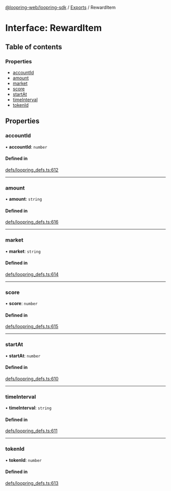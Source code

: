 [@loopring-web/loopring-sdk](../README.md) / [Exports](../modules.md) / RewardItem

# Interface: RewardItem

## Table of contents

### Properties

- [accountId](RewardItem.md#accountid)
- [amount](RewardItem.md#amount)
- [market](RewardItem.md#market)
- [score](RewardItem.md#score)
- [startAt](RewardItem.md#startat)
- [timeInterval](RewardItem.md#timeinterval)
- [tokenId](RewardItem.md#tokenid)

## Properties

### accountId

• **accountId**: `number`

#### Defined in

[defs/loopring_defs.ts:612](https://github.com/Loopring/loopring_sdk/blob/edf273a/src/defs/loopring_defs.ts#L612)

___

### amount

• **amount**: `string`

#### Defined in

[defs/loopring_defs.ts:616](https://github.com/Loopring/loopring_sdk/blob/edf273a/src/defs/loopring_defs.ts#L616)

___

### market

• **market**: `string`

#### Defined in

[defs/loopring_defs.ts:614](https://github.com/Loopring/loopring_sdk/blob/edf273a/src/defs/loopring_defs.ts#L614)

___

### score

• **score**: `number`

#### Defined in

[defs/loopring_defs.ts:615](https://github.com/Loopring/loopring_sdk/blob/edf273a/src/defs/loopring_defs.ts#L615)

___

### startAt

• **startAt**: `number`

#### Defined in

[defs/loopring_defs.ts:610](https://github.com/Loopring/loopring_sdk/blob/edf273a/src/defs/loopring_defs.ts#L610)

___

### timeInterval

• **timeInterval**: `string`

#### Defined in

[defs/loopring_defs.ts:611](https://github.com/Loopring/loopring_sdk/blob/edf273a/src/defs/loopring_defs.ts#L611)

___

### tokenId

• **tokenId**: `number`

#### Defined in

[defs/loopring_defs.ts:613](https://github.com/Loopring/loopring_sdk/blob/edf273a/src/defs/loopring_defs.ts#L613)
